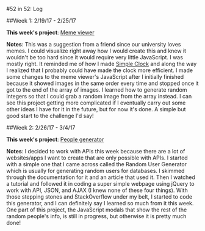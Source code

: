 #52 in 52: Log

##Week 1: 2/19/17 - 2/25/17

**This week's project**: [Meme viewer](https://github.com/brendacs/meme-viewer)

**Notes**: This was a suggestion from a friend since our university loves memes. I could visualize right away how I would create this and knew it wouldn't be too hard since it would require very little JavaScript. I was mostly right. It reminded me of how I made [Simple Clock](https://github.com/brendacs/simple-clock) and along the way I realized that I probably could have made the clock more efficient. I made some changes to the meme viewer's JavaScript after I initially finished because it showed images in the same order every time and stopped once it got to the end of the array of images. I learned how to generate random integers so that I could grab a random image from the array instead. I can see this project getting more complicated if I eventually carry out some other ideas I have for it in the future, but for now it's done. A simple but good start to the challenge I'd say!

##Week 2: 2/26/17 - 3/4/17

**This week's project**: [People generator](https://github.com/brendacs/people-generator)

**Notes**: I decided to work with APIs this week because there are a lot of websites/apps I want to create that are only possible with APIs. I started with a simple one that I came across called the Random User Generator which is usually for generating random users for databases. I skimmed through the documentation for it and an article that used it. Then I watched a tutorial and followed it in coding a super simple webpage using jQuery to work with API, JSON, and AJAX (I knew none of these four things). With those stepping stones and StackOverflow under my belt, I started to code this generator, and I can definitely say I learned so much from it this week. One part of this project, the JavaScript modals that show the rest of the random people's info, is still in progress, but otherwise it is pretty much done!
